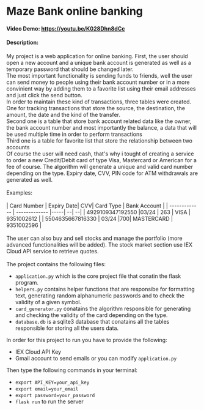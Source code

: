 # Maze Bank online banking
#### Video Demo:  https://youtu.be/K028Dhn8dCc
#### Description:
My project is a web application for online banking. First, the user should open a new account and a unique bank account is generated as well as a temporary password that should be changed later.
<br>
The most important functionality is sending funds to friends,
well the user can send money to people using their bank account number or in a more convinient way by adding them to a favorite list using their email addresses and just click the send button.
<br>
In order to maintain these kind of transactions, three tables were created.
<br>
One for tracking transactions that store the source, the destination, the amount, the date and the kind of the transfer.<br>
Second one is a table that store bank account related data like the owner, the bank account number and most importantly the balance, a data that will be used multiple time in order to perform transactions<br>
Third one is a table for favorite list that store the relationship between two accounts
<br>
Of course the user will need cash, that's why i tought of creating a service to order a new Credit/Debit card of type Visa, Mastercard or American for a fee of course. The algorithm will generate a unique and valid card number
depending on the type. Expiry date, CVV, PIN code for ATM withdrawals are generated as well.<br/><br/>
Examples:<br/><br/>
| Card Number  | Expiry Date| CVV| Card Type | Bank Account |
| ------------- | ------------- |-----| --| --|
| 4929109347192550  |03/24  | 263 | VISA | 9351002612 |
| 5504635667816330 | 03/24  |700| MASTERCARD | 9351002596 |
<br/><br/>
The user can also buy and sell stocks and manage the portfolio (more advanced functionalities will be added). The stock market section use IEX Cloud API service to retrieve quotes.
<br/><br/>
The project contains the following files:<br>
- `application.py` which is the core project file that conatin the flask program.
- `helpers.py` contains helper functions that are responsibe for formatting text, generating random alphanumeric passwords and to check the validity of a given symbol.
- `card_generator.py` conatains the algorithm responsible for generating and checking the validity of the card depending on the type.
- `database.db` is a sqlite3 database that conatains all the tables responsible for storing all the users data.<br/>

In order for this project to run you have to provide the following:
- IEX Cloud API Key
- Gmail account to send emails or you can modify `application.py`<br>

Then type the following commands in your terminal:<br/>
- `export API_KEY=your_api_key`
- `export email=your_email`
- `export password=your_password`
- `flask run` to run the server

